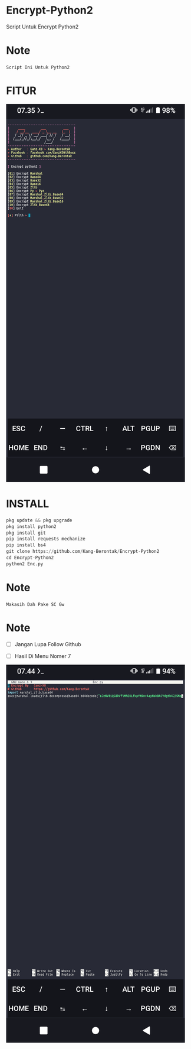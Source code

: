 # Encrypt-Python2
Script Untuk Encrypt Python2

# Note

`Script Ini Untuk Python2`

# FITUR

<p><img src="Screenshot_20220527-073558.png" /></p>

# INSTALL
```python
pkg update && pkg upgrade
pkg install python2
pkg install git
pip install requests mechanize
pip install bs4
git clone https://github.com/Kang-Berontak/Encrypt-Python2
cd Encrypt-Python2
python2 Enc.py
```

# Note

`Makasih Dah Pake SC Gw`

# Note

- [ ] Jangan Lupa Follow Github

- [ ] Hasil Di Menu Nomer 7

<p><img src="Screenshot_20220527-074450.png" /></p>
